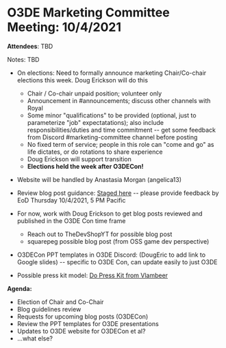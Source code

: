 # O3DE Marketing Committee Meeting: 10/4/2021

**Attendees**: TBD

Notes: TBD

* On elections: Need to formally announce marketing Chair/Co-chair elections this week. Doug Erickson will do this
  * Chair / Co-chair unpaid position; volunteer only
  * Announcement in #announcements; discuss other channels with Royal
  * Some minor "qualifications" to be provided (optional, just to parameterize "job" expectatations); also include responsibilities/duties and time commitment -- get some feedback from Discord #marketing-committee channel before posting
  * No fixed term of service; people in this role can "come and go" as life dictates, or do rotations to share experience
  * Doug Erickson will support transition
  * **Elections held the week after O3DECon!**
* Website will be handled by Anastasia Morgan (angelica13)

* Review blog post guidance: [Staged here](https://deploy-preview-749--o3deorg.netlify.app/docs/contributing/to-docs/blog-posts/) -- please provide feedback by EoD Thursday 10/4/2021, 5 PM Pacific

* For now, work with Doug Erickson to get blog posts reviewed and published in the O3DE Con time frame
  * Reach out to TheDevShopYT for possible blog post
  * squarepeg possible blog post (from OSS game dev perspective)

* O3DECon PPT templates in O3DE Discord: (DougEric to add link to Google slides) -- specific to O3DE Con, can update easily to just O3DE

* Possible press kit model: [Do Press Kit from Vlambeer](https://dopresskit.com/)

**Agenda:**

* Election of Chair and Co-Chair
* Blog guidelines review
* Requests for upcoming blog posts (O3DECon)
* Review the PPT templates for O3DE presentations
* Updates to O3DE website for O3DECon et al?
* ...what else?
